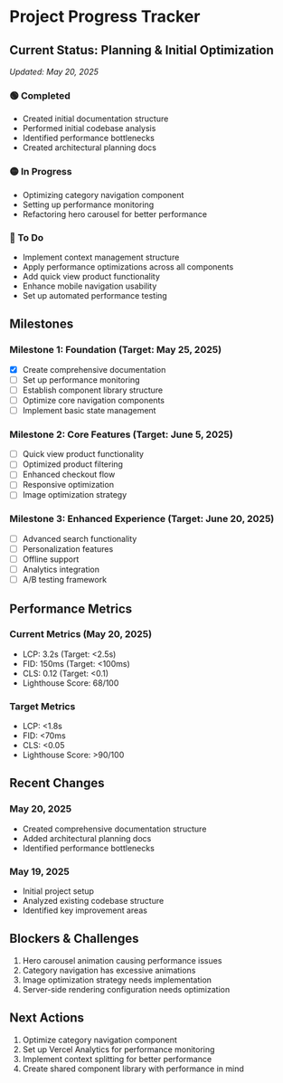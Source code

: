 # Project Progress Tracker

## Current Status: Planning & Initial Optimization
*Updated: May 20, 2025*

### 🟢 Completed
- Created initial documentation structure
- Performed initial codebase analysis
- Identified performance bottlenecks
- Created architectural planning docs

### 🟡 In Progress
- Optimizing category navigation component
- Setting up performance monitoring
- Refactoring hero carousel for better performance

### 🔴 To Do
- Implement context management structure
- Apply performance optimizations across all components
- Add quick view product functionality
- Enhance mobile navigation usability
- Set up automated performance testing

## Milestones

### Milestone 1: Foundation (Target: May 25, 2025)
- [x] Create comprehensive documentation
- [ ] Set up performance monitoring
- [ ] Establish component library structure
- [ ] Optimize core navigation components
- [ ] Implement basic state management

### Milestone 2: Core Features (Target: June 5, 2025)
- [ ] Quick view product functionality
- [ ] Optimized product filtering
- [ ] Enhanced checkout flow
- [ ] Responsive optimization
- [ ] Image optimization strategy

### Milestone 3: Enhanced Experience (Target: June 20, 2025)
- [ ] Advanced search functionality
- [ ] Personalization features
- [ ] Offline support
- [ ] Analytics integration
- [ ] A/B testing framework

## Performance Metrics

### Current Metrics (May 20, 2025)
- LCP: 3.2s (Target: <2.5s)
- FID: 150ms (Target: <100ms)
- CLS: 0.12 (Target: <0.1)
- Lighthouse Score: 68/100

### Target Metrics
- LCP: <1.8s
- FID: <70ms
- CLS: <0.05
- Lighthouse Score: >90/100

## Recent Changes

### May 20, 2025
- Created comprehensive documentation structure
- Added architectural planning docs
- Identified performance bottlenecks

### May 19, 2025
- Initial project setup
- Analyzed existing codebase structure
- Identified key improvement areas

## Blockers & Challenges
1. Hero carousel animation causing performance issues
2. Category navigation has excessive animations
3. Image optimization strategy needs implementation
4. Server-side rendering configuration needs optimization

## Next Actions
1. Optimize category navigation component
2. Set up Vercel Analytics for performance monitoring
3. Implement context splitting for better performance
4. Create shared component library with performance in mind
